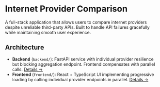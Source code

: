 # Internet Provider Comparison

A full-stack application that allows users to compare internet providers despite unreliable third-party APIs. Built to handle API failures gracefully while maintaining smooth user experience.

## Architecture

- **Backend** (`backend/`): FastAPI service with individual provider resilience but blocking aggregation endpoint. Frontend compensates with parallel calls. [Details →](backend/README.md)
- **Frontend** (`frontend/`): React + TypeScript UI implementing progressive loading by calling individual provider endpoints in parallel. [Details →](frontend/README.md)
